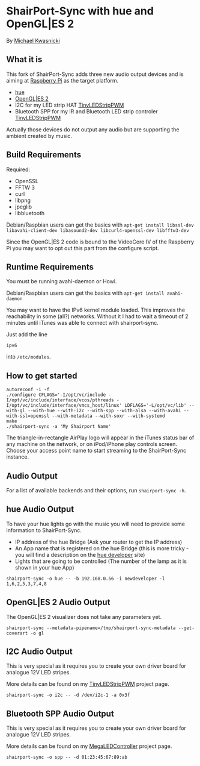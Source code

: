 ShairPort-Sync with hue and OpenGL|ES 2
==================================
By [Michael Kwasnicki](mailto:git@kwasi-ich.de)


What it is
----------
This fork of ShairPort-Sync adds three new audio output devices and is aiming at [Raspberry Pi](http://www.raspberrypi.org) as the target platform.

* [hue](http://www.meethue.com/)
* [OpenGL|ES 2](http://www.khronos.org/opengles/)
* I2C for my LED strip HAT [TinyLEDStripPWM](https://github.com/kwasmich/TinyLEDStripPWM)
* Bluetooth SPP for my IR and Bluetooth LED strip controler [TinyLEDStripPWM](https://github.com/kwasmich/)

Actually those devices do not output any audio but are supporting the ambient created by music.


Build Requirements
------------------
Required:
* OpenSSL
* FFTW 3
* curl
* libpng
* jpeglib
* libbluetooth


Debian/Raspbian users can get the basics with
`apt-get install libssl-dev libavahi-client-dev libasound2-dev libcurl4-openssl-dev libfftw3-dev`

Since the OpenGL|ES 2 code is bound to the VideoCore IV of the Raspberry Pi you may want to opt out this part from the configure script.


Runtime Requirements
--------------------
You must be running avahi-daemon or Howl.

Debian/Raspbian users can get the basics with
`apt-get install avahi-daemon`

You may want to have the IPv6 kernel module loaded. This improves the reachability in some (all?) networks.
Without it I had to wait a timeout of 2 minutes until iTunes was able to connect with shairport-sync.

Just add the line
```
ipv6
```
into `/etc/modules`.



How to get started
------------------
```
autoreconf -i -f
./configure CFLAGS='-I/opt/vc/include -I/opt/vc/include/interface/vcos/pthreads -I/opt/vc/include/interface/vmcs_host/linux' LDFLAGS='-L/opt/vc/lib' --with-gl --with-hue --with-i2c --with-spp --with-alsa --with-avahi --with-ssl=openssl --with-metadata --with-soxr --with-systemd
make
./shairport-sync -a 'My Shairport Name'
```

The triangle-in-rectangle AirPlay logo will appear in the iTunes status bar of any machine on the network, or on iPod/iPhone play controls screen. Choose your access point name to start streaming to the ShairPort-Sync instance.



Audio Output
------------
For a list of available backends and their options, run `shairport-sync -h`.



hue Audio Output
----------------
To have your hue lights go with the music you will need to provide some information to ShairPort-Sync.

* IP address of the hue Bridge (Ask your router to get the IP address)
* An App name that is registered on the hue Bridge (this is more tricky - you will find a description on the [hue developer](http://www.developers.meethue.com/documentation/getting-started) site)
* Lights that are going to be controlled (The number of the lamp as it is shown in your hue App)

```
shairport-sync -o hue -- -b 192.168.0.56 -i newdeveloper -l 1,6,2,5,3,7,4,8
```


OpenGL|ES 2 Audio Output
------------------------
The OpenGL|ES 2 visualizer does not take any parameters yet.

```
shairport-sync --metadata-pipename=/tmp/shairport-sync-metadata --get-coverart -o gl
```



I2C Audio Output
----------------
This is very special as it requires you to create your own driver board for analogue 12V LED stripes.

More details can be found on my [TinyLEDStripPWM](https://github.com/kwasmich/TinyLEDStripPWM) project page. 

```
shairport-sync -o i2c -- -d /dev/i2c-1 -a 0x3f
```



Bluetooth SPP Audio Output
--------------------------
This is very special as it requires you to create your own driver board for analogue 12V LED stripes.

More details can be found on my [MegaLEDController](https://github.com/kwasmich/MegaLEDController) project page. 

```
shairport-sync -o spp -- -d 01:23:45:67:89:ab
```
